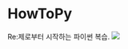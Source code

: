 # HowToPy
Re:제로부터 시작하는 파이썬 복습.
<a href="https://discord.gg" target="_blank"><img src="https://img.shields.io/badge/매코＃0663-5865F2?style=plastic&logo=Discord&logoColor=5865F2"/></a>
